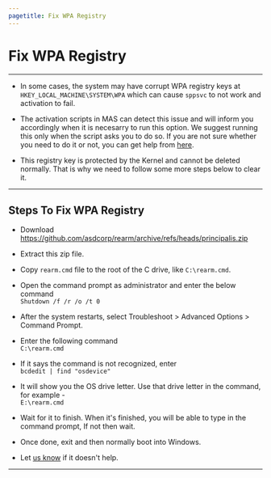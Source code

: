 ```yaml
---
pagetitle: Fix WPA Registry
---
```


# Fix WPA Registry

------------------------------------------------------------------------

-   In some cases, the system may have corrupt WPA registry keys at `HKEY_LOCAL_MACHINE\SYSTEM\WPA` which can cause `sppsvc` to not work and activation to fail.

-   The activation scripts in MAS can detect this issue and will inform you accordingly when it is necesarry to run this option. We suggest running this only when the script asks you to do so. If you are not sure whether you need to do it or not, you can get help from [here](troubleshoot.html).

-   This registry key is protected by the Kernel and cannot be deleted normally. That is why we need to follow some more steps below to clear it.

------------------------------------------------------------------------

## Steps To Fix WPA Registry

-   Download <https://github.com/asdcorp/rearm/archive/refs/heads/principalis.zip>

-   Extract this zip file.

-   Copy `rearm.cmd` file to the root of the C drive, like `C:\rearm.cmd`.

-   Open the command prompt as administrator and enter the below command\
    `Shutdown /f /r /o /t 0`

-   After the system restarts, select Troubleshoot \> Advanced Options \> Command Prompt.

-   Enter the following command\
    `C:\rearm.cmd`

-   If it says the command is not recognized, enter\
    `bcdedit | find "osdevice"`

-   It will show you the OS drive letter. Use that drive letter in the command, for example -\
    `E:\rearm.cmd`

-   Wait for it to finish. When it's finished, you will be able to type in the command prompt, If not then wait.

-   Once done, exit and then normally boot into Windows.

-   Let [us know](contactus.html) if it doesn't help.

------------------------------------------------------------------------
